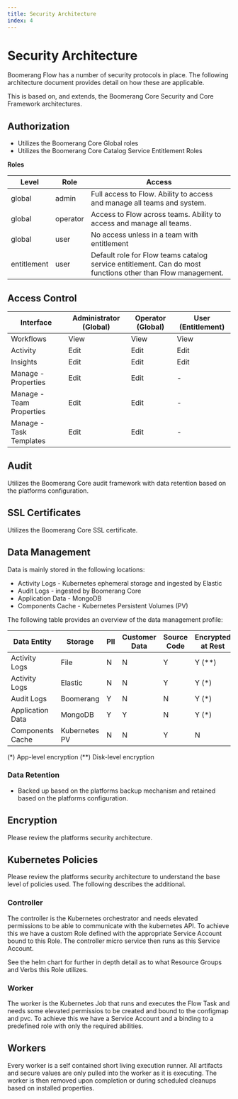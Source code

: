 ```yaml
---
title: Security Architecture
index: 4
---
```


# Security Architecture

Boomerang Flow has a number of security protocols in place. The following architecture document provides detail on how these are applicable.

This is based on, and extends, the Boomerang Core Security and Core Framework architectures.

## Authorization

- Utilizes the Boomerang Core Global roles
- Utilizes the Boomerang Core Catalog Service Entitlement Roles

**Roles**

| Level | Role | Access |
| --- | --- | --- |
| global      | admin    | Full access to Flow. Ability to access and manage all teams and system. |
| global      | operator | Access to Flow across teams. Ability to access and manage all teams. |
| global      | user     | No access unless in a team with entitlement |
| entitlement | user     | Default role for Flow teams catalog service entitlement. Can do most functions other than Flow management. |

## Access Control

| Interface | Administrator (Global) | Operator (Global) | User (Entitlement) |
| --- | --- | --- | --- | 
| Workflows | View | View | View | 
| Activity | Edit | Edit | Edit |
| Insights | Edit | Edit | Edit |
| Manage - Properties | Edit | Edit | - |
| Manage - Team Properties | Edit | Edit | - |
| Manage - Task Templates | Edit | Edit | - |

## Audit

Utilizes the Boomerang Core audit framework with data retention based on the platforms configuration.

## SSL Certificates

Utilizes the Boomerang Core SSL certificate.

## Data Management

Data is mainly stored in the following locations:

- Activity Logs - Kubernetes ephemeral storage and ingested by Elastic
- Audit Logs - ingested by Boomerang Core
- Application Data - MongoDB
- Components Cache - Kubernetes Persistent Volumes (PV)

The following table provides an overview of the data management profile:

| Data Entity | Storage | PII | Customer Data | Source Code | Encrypted at Rest | Encrypted in Flight |
| --- | --- | --- | --- | --- | --- | --- |
| Activity Logs | File | N | N | Y | Y (\*\*) | Y |
| Activity Logs | Elastic | N | N | Y | Y (\*) | Y |
| Audit Logs | Boomerang | Y | N | N | Y (\*) | Y |
| Application Data | MongoDB | Y | Y | N | Y (\*) | Y (\*) |
| Components Cache | Kubernetes PV | N | N | Y | N | N |

(\*) App-level encryption (\*\*) Disk-level encryption

### Data Retention

- Backed up based on the platforms backup mechanism and retained based on the platforms configuration.

## Encryption

Please review the platforms security architecture.

## Kubernetes Policies

Please review the platforms security architecture to understand the base level of policies used. The following describes the additional.

### Controller

The controller is the Kubernetes orchestrator and needs elevated permissions to be able to communicate with the kubernetes API. To achieve this we have a custom Role defined with the appropriate Service Account bound to this Role. The controller micro service then runs as this Service Account.

See the helm chart for further in depth detail as to what Resource Groups and Verbs this Role utilizes.

### Worker

The worker is the Kubernetes Job that runs and executes the Flow Task and needs some elevated permissios to be created and bound to the configmap and pvc. To achieve this we have a Service Account and a binding to a predefined role with only the required abilities.

## Workers

Every worker is a self contained short living execution runner. All artifacts and secure values are only pulled into the worker as it is executing. The worker is then removed upon completion or during scheduled cleanups based on installed properties.